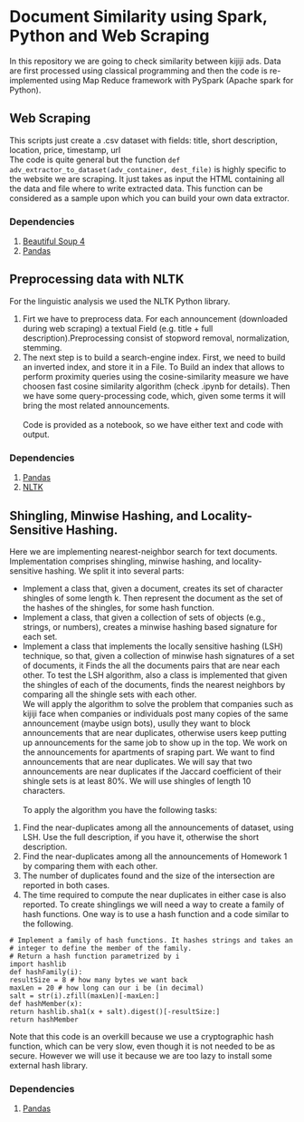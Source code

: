 # Document Similarity using Spark, Python and Web Scraping
In this repository we are going to check similarity between kijiji ads. 
Data are first processed using classical programming and then the code 
is re-implemented using Map Reduce framework with PySpark (Apache 
spark for Python).

## Web Scraping
This scripts just create a .csv dataset with fields: title, short description, location, price, timestamp, url <br>
The code is quite general but the function ```def adv_extractor_to_dataset(adv_container, dest_file)``` is highly specific to the website we are scraping. It just takes as input the HTML containing all the data and file where to write extracted data. This function can be considered as a sample upon which you can build your own data extractor.

### Dependencies
1. [Beautiful Soup 4](https://www.crummy.com/software/BeautifulSoup/bs4/doc/#installing-beautiful-soup)
2. [Pandas](https://pandas.pydata.org/docs/getting_started/index.html#getting-started)

## Preprocessing data with NLTK
For the linguistic analysis we used the NLTK Python library.
1. Firt we have to preprocess data. For each announcement (downloaded during web scraping) a textual Field (e.g. title + 
full description).Preprocessing consist of stopword removal, normalization, stemming.
2. The next step is to build a search-engine index. First, we need to build an inverted index,
and store it in a File. To Build an index that allows to perform proximity queries using the
cosine-similarity measure we have choosen fast cosine similarity algorithm (check .ipynb for details). Then we have some query-processing code, which, given some terms
it will bring the most related announcements.
<br><br>
Code is provided as a notebook, so we have either text and code with output.

### Dependencies
1. [Pandas](https://pandas.pydata.org/docs/getting_started/index.html#getting-started)
2. [NLTK](https://www.nltk.org/)


## Shingling, Minwise Hashing, and Locality-Sensitive Hashing.
Here we are implementing nearest-neighbor search for text documents. Implementation comprises shingling, 
minwise hashing, and locality-sensitive hashing. We split it into several parts:
- Implement a class that, given a document, creates its set of character shingles of some length k.
Then represent the document as the set of the hashes of the shingles, for some hash function.
- Implement a class, that given a collection of sets of objects (e.g., strings, or numbers), creates
a minwise hashing based signature for each set.
- Implement a class that implements the locally sensitive hashing (LSH) technique, so that,
given a collection of minwise hash signatures of a set of documents, it Finds the all the
documents pairs that are near each other.
To test the LSH algorithm, also a class is implemented that given the shingles of each of the documents, finds 
the nearest neighbors by comparing all the shingle sets with each other. <br>
We will apply the algorithm to solve the problem that companies such as kijiji face when
companies or individuals post many copies of the same announcement (maybe usign bots), usully they want to block
announcements that are near duplicates, otherwise users keep putting up announcements for the
same job to show up in the top. We work on the announcements for apartments of sraping part.
We want to find announcements that are near duplicates. We will say that two announcements are near 
duplicates if the Jaccard coefficient of their shingle sets is at least 80%. We will use shingles
of length 10 characters. <br> \
To apply the algorithm you have the following tasks:
1. Find the near-duplicates among all the announcements of dataset, using
LSH. Use the full description, if you have it, otherwise the short description.
2. Find the near-duplicates among all the announcements of Homework 1 by comparing them
with each other.
3. The number of duplicates found and the size of the intersection are reported in both cases.
4. The time required to compute the near duplicates in either case is also reported.
To create shinglings we will need a way to create a family of hash functions. One way is to use a hash function
and a code similar to the following.
```
# Implement a family of hash functions. It hashes strings and takes an
# integer to define the member of the family.
# Return a hash function parametrized by i
import hashlib
def hashFamily(i):
resultSize = 8 # how many bytes we want back
maxLen = 20 # how long can our i be (in decimal)
salt = str(i).zfill(maxLen)[-maxLen:]
def hashMember(x):
return hashlib.sha1(x + salt).digest()[-resultSize:]
return hashMember
```
Note that this code is an overkill because we use a cryptographic hash function, which can be very
slow, even though it is not needed to be as secure. However we will use it because we are too lazy to install some 
external hash library.
### Dependencies
1. [Pandas](https://pandas.pydata.org/docs/getting_started/index.html#getting-started)


